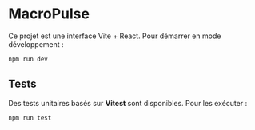 # MacroPulse

Ce projet est une interface Vite + React. Pour démarrer en mode développement :

```bash
npm run dev
```

## Tests

Des tests unitaires basés sur **Vitest** sont disponibles. Pour les exécuter :

```bash
npm run test
```
